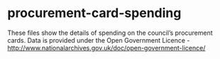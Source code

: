 # procurement-card-spending
These files show the details of spending on the council’s procurement cards.  Data is provided under the Open Government Licence - http://www.nationalarchives.gov.uk/doc/open-government-licence/
